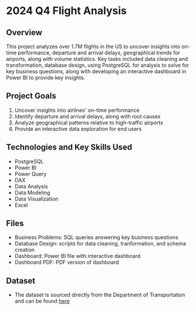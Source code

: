 # 2024 Q4 Flight Analysis

## Overview

This project analyzes over 1.7M flights in the US to uncover insights into on-time performance, departure and arrival delays, geographical trends for airports, along with volume statistics. Key tasks included data cleaning and transformation, database design, using PostgreSQL for analysis to solve for key business questions, along with developing an interactive dashboard in Power BI to provide key insights.

## Project Goals
1. Uncover insights into airlines' on-time performance
2. Identify departure and arrival delays, along with root causes
3. Analyze geographical patterns relative to high-traffic airports
4. Provide an interactive data exploration for end users

## Technologies and Key Skills Used
- PostgreSQL
- Power BI
- Power Query
- DAX
- Data Analysis
- Data Modeling
- Data Visualization
- Excel

## Files
- Business Problems: SQL queries answering key business questions
- Database Design: scripts for data cleaning, tranformation, and schema creation
- Dashboard: Power BI file with interactive dashboard
- Dashboard PDF: PDF version of dashboard

## Dataset

- The dataset is sourced directly from the Department of Transportation and can be found [here](https://www.transtats.bts.gov/Fields.asp?gnoyr_VQ=FGJ)


